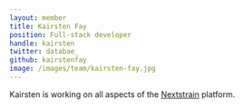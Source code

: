 ```yaml
---
layout: member
title: Kairsten Fay
position: Full-stack developer
handle: kairsten
twitter: databae_
github: kairstenfay
image: /images/team/kairsten-fay.jpg
---
```


Kairsten is working on all aspects of the [Nextstrain](http://nextstrain.org) platform.
